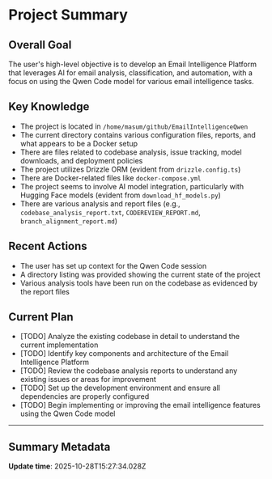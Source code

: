 # Project Summary

## Overall Goal
The user's high-level objective is to develop an Email Intelligence Platform that leverages AI for email analysis, classification, and automation, with a focus on using the Qwen Code model for various email intelligence tasks.

## Key Knowledge
- The project is located in `/home/masum/github/EmailIntelligenceQwen`
- The current directory contains various configuration files, reports, and what appears to be a Docker setup
- There are files related to codebase analysis, issue tracking, model downloads, and deployment policies
- The project utilizes Drizzle ORM (evident from `drizzle.config.ts`)
- There are Docker-related files like `docker-compose.yml`
- The project seems to involve AI model integration, particularly with Hugging Face models (evident from `download_hf_models.py`)
- There are various analysis and report files (e.g., `codebase_analysis_report.txt`, `CODEREVIEW_REPORT.md`, `branch_alignment_report.md`)

## Recent Actions
- The user has set up context for the Qwen Code session
- A directory listing was provided showing the current state of the project
- Various analysis tools have been run on the codebase as evidenced by the report files

## Current Plan
- [TODO] Analyze the existing codebase in detail to understand the current implementation
- [TODO] Identify key components and architecture of the Email Intelligence Platform
- [TODO] Review the codebase analysis reports to understand any existing issues or areas for improvement
- [TODO] Set up the development environment and ensure all dependencies are properly configured
- [TODO] Begin implementing or improving the email intelligence features using the Qwen Code model

---

## Summary Metadata
**Update time**: 2025-10-28T15:27:34.028Z 
